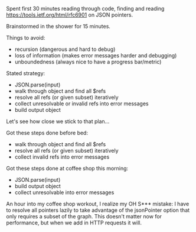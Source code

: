 Spent first 30 minutes reading through code, finding and reading https://tools.ietf.org/html/rfc6901 on JSON pointers.

Brainstormed in the shower for 15 minutes.

Things to avoid:
- recursion (dangerous and hard to debug)
- loss of information (makes error messages harder and debugging)
- unboundedness (always nice to have a progress bar/metric)

Stated strategy:
- JSON.parse(input)
- walk through object and find all $refs
- resolve all refs (or given subset) iteratively
- collect unresolvable or invalid refs into error messages
- build output object

Let's see how close we stick to that plan...

Got these steps done before bed:
- walk through object and find all $refs
- resolve all refs (or given subset) iteratively
- collect invalid refs into error messages

Got these steps done at coffee shop this morning:
- JSON.parse(input)
- build output object
- collect unresolvable into error messages

An hour into my coffee shop workout, I realize my OH S*** mistake:
    I have to resolve all pointers lazily to take advantage of
    the jsonPointer option that only requires a subset of the graph.
This doesn't matter now for performance, but when we add in HTTP requests 
it will. 